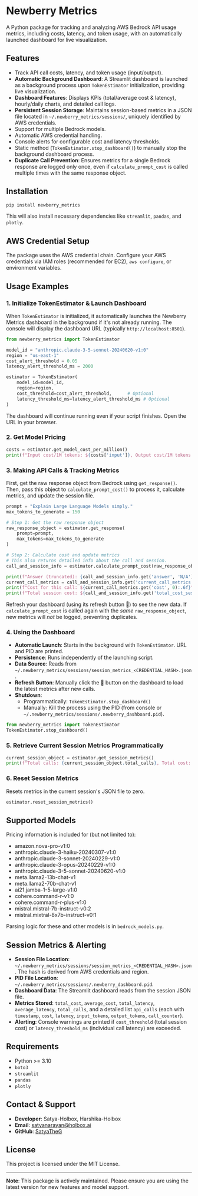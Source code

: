 # Newberry Metrics

A Python package for tracking and analyzing AWS Bedrock API usage metrics, including costs, latency, and token usage, with an automatically launched dashboard for live visualization.

## Features

- Track API call costs, latency, and token usage (input/output).
- **Automatic Background Dashboard**: A Streamlit dashboard is launched as a background process upon `TokenEstimator` initialization, providing live visualization.
- **Dashboard Features**: Displays KPIs (total/average cost & latency), hourly/daily charts, and detailed call logs.
- **Persistent Session Storage**: Maintains session-based metrics in a JSON file located in `~/.newberry_metrics/sessions/`, uniquely identified by AWS credentials.
- Support for multiple Bedrock models.
- Automatic AWS credential handling.
- Console alerts for configurable cost and latency thresholds.
- Static method (`TokenEstimator.stop_dashboard()`) to manually stop the background dashboard process.
- **Duplicate Call Prevention**: Ensures metrics for a single Bedrock response are logged only once, even if `calculate_prompt_cost` is called multiple times with the same response object.

## Installation

```bash
pip install newberry_metrics
```
This will also install necessary dependencies like `streamlit`, `pandas`, and `plotly`.

## AWS Credential Setup

The package uses the AWS credential chain. Configure your AWS credentials via IAM roles (recommended for EC2), `aws configure`, or environment variables.

## Usage Examples

### 1. Initialize TokenEstimator & Launch Dashboard

When `TokenEstimator` is initialized, it automatically launches the Newberry Metrics dashboard in the background if it's not already running. The console will display the dashboard URL (typically `http://localhost:8501`).

```python
from newberry_metrics import TokenEstimator

model_id = "anthropic.claude-3-5-sonnet-20240620-v1:0"
region = "us-east-1"
cost_alert_threshold = 0.05
latency_alert_threshold_ms = 2000

estimator = TokenEstimator(
    model_id=model_id,
    region=region,
    cost_threshold=cost_alert_threshold,      # Optional
    latency_threshold_ms=latency_alert_threshold_ms # Optional
)
```
The dashboard will continue running even if your script finishes. Open the URL in your browser.

### 2. Get Model Pricing

```python
costs = estimator.get_model_cost_per_million()
print(f"Input cost/1M tokens: ${costs['input']}, Output cost/1M tokens: ${costs['output']}")
```

### 3. Making API Calls & Tracking Metrics

First, get the raw response object from Bedrock using `get_response()`. Then, pass this object to `calculate_prompt_cost()` to process it, calculate metrics, and update the session file.

```python
prompt = "Explain Large Language Models simply."
max_tokens_to_generate = 150

# Step 1: Get the raw response object
raw_response_object = estimator.get_response(
    prompt=prompt, 
    max_tokens=max_tokens_to_generate
)

# Step 2: Calculate cost and update metrics
# This also returns detailed info about the call and session.
call_and_session_info = estimator.calculate_prompt_cost(raw_response_object)

print(f"Answer (truncated): {call_and_session_info.get('answer', 'N/A')[:100]}...")
current_call_metrics = call_and_session_info.get('current_call_metrics', {})
print(f"Cost for this call: ${current_call_metrics.get('cost', 0):.6f}")
print(f"Total session cost: ${call_and_session_info.get('total_cost_session', 0):.6f}")
```
Refresh your dashboard (using its refresh button 🔄) to see the new data. If `calculate_prompt_cost` is called again with the *same* `raw_response_object`, new metrics will *not* be logged, preventing duplicates.

### 4. Using the Dashboard

- **Automatic Launch**: Starts in the background with `TokenEstimator`. URL and PID are printed.
- **Persistence**: Runs independently of the launching script.
- **Data Source**: Reads from `~/.newberry_metrics/sessions/session_metrics_<CREDENTIAL_HASH>.json`.
- **Refresh Button**: Manually click the 🔄 button on the dashboard to load the latest metrics after new calls.
- **Shutdown**:
    - Programmatically: `TokenEstimator.stop_dashboard()`
    - Manually: Kill the process using the PID (from console or `~/.newberry_metrics/sessions/.newberry_dashboard.pid`).

```python
from newberry_metrics import TokenEstimator 
TokenEstimator.stop_dashboard()
```

### 5. Retrieve Current Session Metrics Programmatically

```python
current_session_object = estimator.get_session_metrics()
print(f"Total calls: {current_session_object.total_calls}, Total cost: ${current_session_object.total_cost:.6f}")
```

### 6. Reset Session Metrics

Resets metrics in the current session's JSON file to zero.

```python
estimator.reset_session_metrics()
```

## Supported Models

Pricing information is included for (but not limited to):
- amazon.nova-pro-v1:0
- anthropic.claude-3-haiku-20240307-v1:0
- anthropic.claude-3-sonnet-20240229-v1:0
- anthropic.claude-3-opus-20240229-v1:0
- anthropic.claude-3-5-sonnet-20240620-v1:0
- meta.llama2-13b-chat-v1
- meta.llama2-70b-chat-v1
- ai21.jamba-1-5-large-v1:0
- cohere.command-r-v1:0
- cohere.command-r-plus-v1:0
- mistral.mistral-7b-instruct-v0:2
- mistral.mixtral-8x7b-instruct-v0:1

Parsing logic for these and other models is in `bedrock_models.py`.

## Session Metrics & Alerting

- **Session File Location**: `~/.newberry_metrics/sessions/session_metrics_<CREDENTIAL_HASH>.json`. The hash is derived from AWS credentials and region.
- **PID File Location**: `~/.newberry_metrics/sessions/.newberry_dashboard.pid`.
- **Dashboard Data**: The Streamlit dashboard reads from the session JSON file.
- **Metrics Stored**: `total_cost`, `average_cost`, `total_latency`, `average_latency`, `total_calls`, and a detailed list `api_calls` (each with `timestamp`, `cost`, `latency`, `input_tokens`, `output_tokens`, `call_counter`).
- **Alerting**: Console warnings are printed if `cost_threshold` (total session cost) or `latency_threshold_ms` (individual call latency) are exceeded.

## Requirements
- Python >= 3.10
- `boto3`
- `streamlit`
- `pandas`
- `plotly`

## Contact & Support
- **Developer**: Satya-Holbox, Harshika-Holbox
- **Email**: satyanarayan@holbox.ai
- **GitHub**: [SatyaTheG](https://github.com/SatyaTheG)

## License
This project is licensed under the MIT License.

---

**Note**: This package is actively maintained. Please ensure you are using the latest version for new features and model support.
